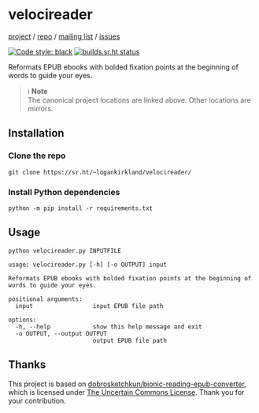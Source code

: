 velocireader
============

[project](https://sr.ht/~logankirkland/velocireader/) / 
[repo](https://git.sr.ht/~logankirkland/velocireader) / 
[mailing list](https://lists.sr.ht/~logankirkland/velocireader) /
[issues](https://todo.sr.ht/~logankirkland/velocireader)

[![Code style: black](https://img.shields.io/badge/code%20style-black-000000.svg)](https://github.com/psf/black)
[![builds.sr.ht status](https://builds.sr.ht/~logankirkland/velocireader.svg)](https://builds.sr.ht/~logankirkland/velocireader?)

Reformats EPUB ebooks with bolded fixation points at the beginning 
of words to guide your eyes.

> ℹ️ **Note**  
> The canonical project locations are linked above. Other locations are mirrors.

Installation
------------

### Clone the repo

```shell
git clone https://sr.ht/~logankirkland/velocireader/
```

### Install Python dependencies

```shell
python -m pip install -r requirements.txt
```

Usage
-----

```shell
python velocireader.py INPUTFILE
```

```
usage: velocireader.py [-h] [-o OUTPUT] input

Reformats EPUB ebooks with bolded fixation points at the beginning of 
words to guide your eyes.

positional arguments:
  input                 input EPUB file path

options:
  -h, --help            show this help message and exit
  -o OUTPUT, --output OUTPUT
                        output EPUB file path
```

Thanks
------

This project is based on 
[dobrosketchkun/bionic-reading-epub-converter](https://github.com/dobrosketchkun/bionic-reading-epub-converter), 
which is licensed under 
[The Uncertain Commons License](https://github.com/dobrosketchkun/bionic-reading-epub-converter/blob/main/LICENSE).
Thank you for your contribution.

